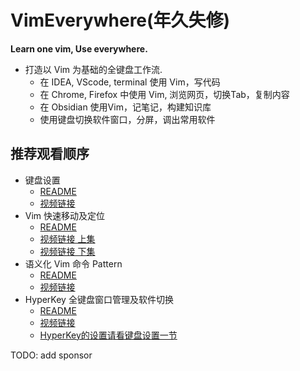 # VimEverywhere(年久失修)

**Learn one vim, Use everywhere.**
 
- 打造以 Vim 为基础的全键盘工作流.
	- 在 IDEA, VScode, terminal 使用 Vim，写代码
	- 在 Chrome, Firefox 中使用 Vim, 浏览网页，切换Tab，复制内容
	- 在 Obsidian 使用Vim，记笔记，构建知识库
	- 使用键盘切换软件窗口，分屏，调出常用软件

## 推荐观看顺序

- 键盘设置
	- [README](./Vim/karabiner改键设置/README.md)
	- [视频链接](https://www.bilibili.com/video/BV12g411N7hv/)
- Vim 快速移动及定位
	- [README](./Vim/移动/README.md)
  - [视频链接 上集](https://www.bilibili.com/video/BV1K44y1a7Sw/)
  - [视频链接 下集](https://www.bilibili.com/video/BV1734y1r7E5/)
- 语义化 Vim 命令 Pattern
	- [README](./Vim/语义化命令/README.md)
	- [视频链接](https://www.bilibili.com/video/BV1Y3411a7VG/)
- HyperKey 全键盘窗口管理及软件切换
	- [README](./HyperKey/README.md)
	- [视频链接](https://www.bilibili.com/video/BV14r4y1m7yB/)
	- [HyperKey的设置请看键盘设置一节](./Vim/karabiner改键设置/README.md)

TODO: add sponsor
